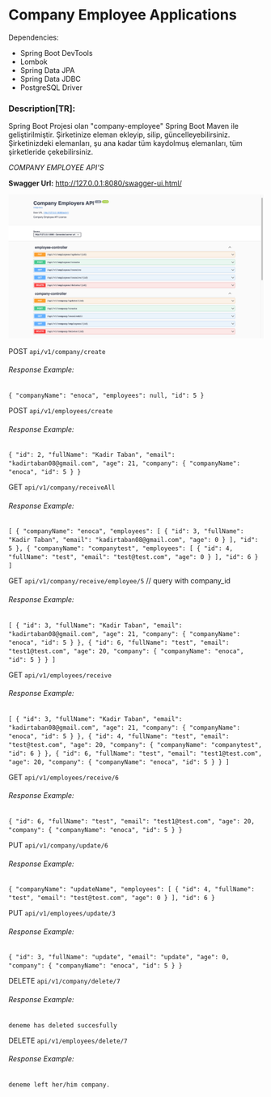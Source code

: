 # Company Employee Applications
Dependencies:
* Spring Boot DevTools
* Lombok
* Spring Data JPA
* Spring Data JDBC
* PostgreSQL Driver


### Description[TR]:

Spring Boot Projesi olan "company-employee" Spring Boot Maven ile geliştirilmiştir.
Şirketinize eleman ekleyip, silip, güncelleyebilirsiniz. Şirketinizdeki elemanları, şu ana kadar tüm kaydolmuş elemanları,
tüm şirketleride çekebilirsiniz.

_COMPANY EMPLOYEE API'S_

**Swagger Url:** http://127.0.0.1:8080/swagger-ui.html/

![](images/Screenshot%202023-01-28%20at%2018.32.31.png)

POST `api/v1/company/create`
###### Response Example:
`{
"companyName": "enoca",
"employees": null,
"id": 5
}`


POST `api/v1/employees/create`
###### Response Example:
`{
"id": 2,
"fullName": "Kadir Taban",
"email": "kadirtaban08@gmail.com",
"age": 21,
"company": {
"companyName": "enoca",
"id": 5
}
}`

GET `api/v1/company/receiveAll`
###### Response Example:
`[
{
"companyName": "enoca",
"employees": [
{
"id": 3,
"fullName": "Kadir Taban",
"email": "kadirtaban08@gmail.com",
"age": 0
}
],
"id": 5
},
{
"companyName": "companytest",
"employees": [
{
"id": 4,
"fullName": "test",
"email": "test@test.com",
"age": 0
}
],
"id": 6
}
]`

GET `api/v1/company/receive/employee/5` // query with company_id 
###### Response Example:

`[
{
"id": 3,
"fullName": "Kadir Taban",
"email": "kadirtaban08@gmail.com",
"age": 21,
"company": {
"companyName": "enoca",
"id": 5
}
},
{
"id": 6,
"fullName": "test",
"email": "test1@test.com",
"age": 20,
"company": {
"companyName": "enoca",
"id": 5
}
}
]
`

GET `api/v1/employees/receive`
###### Response Example:

`[
{
"id": 3,
"fullName": "Kadir Taban",
"email": "kadirtaban08@gmail.com",
"age": 21,
"company": {
"companyName": "enoca",
"id": 5
}
},
{
"id": 4,
"fullName": "test",
"email": "test@test.com",
"age": 20,
"company": {
"companyName": "companytest",
"id": 6
}
},
{
"id": 6,
"fullName": "test",
"email": "test1@test.com",
"age": 20,
"company": {
"companyName": "enoca",
"id": 5
}
}
]`

GET `api/v1/employees/receive/6`
###### Response Example:

`{
"id": 6,
"fullName": "test",
"email": "test1@test.com",
"age": 20,
"company": {
"companyName": "enoca",
"id": 5
}
}`


PUT `api/v1/company/update/6`
###### Response Example:
`{
"companyName": "updateName",
"employees": [
{
"id": 4,
"fullName": "test",
"email": "test@test.com",
"age": 0
}
],
"id": 6
}
`

PUT `api/v1/employees/update/3`
###### Response Example:
`{
"id": 3,
"fullName": "update",
"email": "update",
"age": 0,
"company": {
"companyName": "enoca",
"id": 5
}
}   `

DELETE `api/v1/company/delete/7`
###### Response Example:

`deneme has deleted succesfully`

DELETE `api/v1/employees/delete/7`
###### Response Example:

`deneme left her/him company.
`
